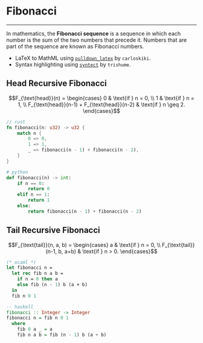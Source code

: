 # Fibonacci

---

In mathematics, the **Fibonacci sequence** is a sequence in which each number is the sum of the two numbers that precede it. Numbers that are part of the sequence are known as Fibonacci numbers.

- LaTeX to MathML using [`pulldown_latex`](https://github.com/trishume/syntect) by `carloskiki`.
- Syntax highlighting using [`syntect`](https://github.com/trishume/syntect) by `trishume`.

## Head Recursive Fibonacci

```math
F_{\text{head}}(n) =
\begin{cases}
0 & \text{if } n = 0, \\
1 & \text{if } n = 1, \\
F_{\text{head}}(n-1) +
F_{\text{head}}(n-2) & \text{if } n \geq 2.
\end{cases}
```

```rust
// rust
fn fibonacci(n: u32) -> u32 {
    match n {
        0 => 0,
        1 => 1,
        _ => fibonacci(n - 1) + fibonacci(n - 2),
    }
}
```

```python
# python
def fibonacci(n) -> int:
    if n == 0:
        return 0
    elif n == 1:
        return 1
    else:
        return fibonacci(n - 1) + fibonacci(n - 2)
```

## Tail Recursive Fibonacci

```math
F_{\text{tail}}(n, a, b) =
\begin{cases}
a & \text{if } n = 0, \\
F_{\text{tail}}(n-1, b, a+b) & \text{if } n > 0.
\end{cases}
```

```ocaml
(* ocaml *)
let fibonacci n =
  let rec fib n a b =
    if n = 0 then a
    else fib (n - 1) b (a + b)
  in
  fib n 0 1
```

```haskell
-- haskell
fibonacci :: Integer -> Integer
fibonacci n = fib n 0 1
  where
    fib 0 a _ = a
    fib n a b = fib (n - 1) b (a + b)
```
